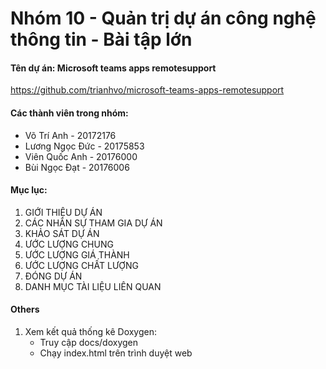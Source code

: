 # Nhóm 10 - Quản trị dự án công nghệ thông tin - Bài tập lớn

#### Tên dự án: Microsoft teams apps remotesupport
https://github.com/trianhvo/microsoft-teams-apps-remotesupport
#### Các thành viên trong nhóm:

- Võ Trí Anh - 20172176
- Lương Ngọc Đức - 20175853
- Viên Quốc Anh - 20176000
- Bùi Ngọc Đạt - 20176006

#### Mục lục:

1. GIỚI THIỆU DỰ ÁN
2. CÁC NHÂN SỰ THAM GIA DỰ ÁN
3. KHẢO SÁT DỰ ÁN
4. ƯỚC LƯỢNG CHUNG
5. ƯỚC LƯỢNG GIÁ THÀNH
6. ƯỚC LƯỢNG CHẤT LƯỢNG
7. ĐÓNG DỰ ÁN
8. DANH MỤC TÀI LIỆU LIÊN QUAN

#### Others
1. Xem kết quả thống kê Doxygen:
    - Truy cập docs/doxygen
    - Chạy index.html trên trình duyệt web
